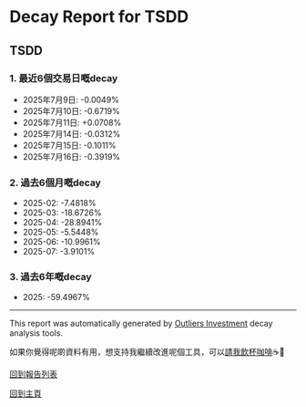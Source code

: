 # Decay Report for TSDD

## TSDD

### 1. 最近6個交易日嘅decay

- 2025年7月9日: -0.0049%
- 2025年7月10日: -0.6719%
- 2025年7月11日: +0.0708%
- 2025年7月14日: -0.0312%
- 2025年7月15日: -0.1011%
- 2025年7月16日: -0.3919%

### 2. 過去6個月嘅decay

- 2025-02: -7.4818%
- 2025-03: -18.6726%
- 2025-04: -28.8941%
- 2025-05: -5.5448%
- 2025-06: -10.9961%
- 2025-07: -3.9101%

### 3. 過去6年嘅decay

- 2025: -59.4967%

------------------------------
This report was automatically generated by [Outliers Investment](https://outliersecon.github.io/Outliers-Investment/) decay analysis tools.

如果你覺得呢啲資料有用，想支持我繼續改進呢個工具，可以[請我飲杯咖啡](https://buymeacoffee.com/outliersecon)☕🙏

[回到報告列表](https://outliersecon.github.io/Outliers-Investment/reports/reports_public)

[回到主頁](https://outliersecon.github.io/Outliers-Investment/)